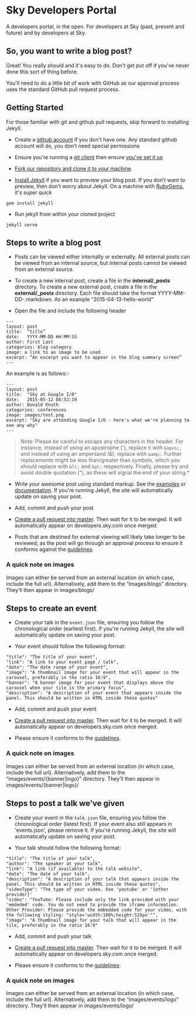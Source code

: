 # Sky Developers Portal

A developers portal, in the open.  For developers at Sky (past, present and future) and by developers at Sky.

## So, you want to write a blog post?

Great! You really should and it's easy to do. Don't get put off if you've never done this sort of thing before.

You'll need to do a little bit of work with GitHub as our approval process uses the standard GitHub pull request process.

## Getting Started

For those familiar with git and github pull requests, skip forward to installing Jekyll.

* Create a [github account](https://github.com/join) if you don't have one. Any standard github account will do, you don’t need special permissions

* Ensure you're running a [git client](http://git-scm.com/downloads) then ensure [you've set it up](https://help.github.com/articles/set-up-git/)

* [Fork our repository and clone it to your machine](https://help.github.com/articles/fork-a-repo/).

* [Install Jekyll](http://jekyllrb.com/docs/installation/) if you want to preview your blog post. If you don’t want to preview, then don’t worry about Jekyll. On a machine with [RubyGems](https://rubygems.org/pages/download), it's super quick

```
gem install jekyll
```

* Run jekyll from within your cloned project

```
jekyll serve
```

## Steps to write a blog post

* Posts can be viewed either internally or externally. All external posts can be viewed from an internal source, but internal posts cannot be viewed from an external source.
* To create a new internal post, create a file in the **internal/_posts** directory. To create a new external post, create a file in the **external/_posts** directory. Each file should take the format YYYY-MM-DD-<meaningful-name-without-spaces>.markdown.  As an example “2015-04-13-hello-world”

* Open the file and include the following header

```
---
layout: post
title:  “title”
date:   YYYY-MM-DD HH:MM:SS
author: First Last
categories: blog category
image: a link to an image to be used
excerpt: “An excerpt you want to appear in the blog summary screen”
---
```
An example is as follows:-
```
---
layout: post
title:  "Sky at Google I/O"
date:   2015-05-12 08:52:19
author: Donald Knuth
categories: conferences
image: images/test.png
excerpt: "Sky are attending Google I/O - here's what we're planning to see any why"
---
```
> Note: Please be careful to escape any characters in the header. For instance, instead of using an apostrophe ('), replace it with `&apos;`, and instead of using an ampersand (&), replace with `&amp;`. Further replacements might be less than/greater than symbols, which you should replace with `&lt;` and `&gt;` respectively. Finally, please try and avoid double quotation ("), as these will signal the end of your string.*

* Write your awesome post using standard markup. See the [examples](https://github.com/BSkyB/bskyb.github.io/blob/master/_example_posts/2015-05-05-example-post.markdown) or [documentation](http://jekyllrb.com/docs/posts/). If you're running Jekyll, the site will automatically update on saving your post.

* Add, commit and push your post

* [Create a pull request into master](https://help.github.com/articles/using-pull-requests/). Then wait for it to be merged. It will automatically appear on developers.sky.com once merged.

* Posts that are destined for external viewing will likely take longer to be reviewed, as the post will go through an approval process to ensure it conforms against the [guidelines](https://github.com/BSkyB/bskyb.github.io/wiki/External-Guidelines).

### A quick note on images

Images can either be served from an external location (in which case, include the full url). Alternatively, add them to the “images/blogs” directory. They’ll then appear in images/blogs/<image name>


## Steps to create an event

* Create your talk in the `event.json` file, ensuring you follow the chronological order (earliest first). If you're running Jekyll, the site will automatically update on saving your post.

* Your event should follow the following format:
```
"title": "The title of your event",
"link": "A link to your event page / talk",
"date": "The date range of your event",
"image": "A thumbnail image for your event that will appear in the carousel, preferably in the ratio 16:9",
"banner": "A banner image for your event that displays above the carousel when your tile is the primary focus",
"description": "A description of your event that appears inside the panel. This should be written in HTML inside these quotes"
```

* Add, commit and push your event

* [Create a pull request into master](https://help.github.com/articles/using-pull-requests/). Then wait for it to be merged. It will automatically appear on developers.sky.com once merged.

* Please ensure it conforms to the [guidelines](https://github.com/BSkyB/bskyb.github.io/wiki/External-Guidelines).

### A quick note on images

Images can either be served from an external location (in which case, include the full url). Alternatively, add them to the “images/events/{banner|logo}" directory. They’ll then appear in images/events/{banner|logo}/<image name>

## Steps to post a talk we've given

* Create your event in the `talk.json` file, ensuring you follow the chronological order (latest first). If your event also still appears in 'events.json', please remove it. If you're running Jekyll, the site will automatically update on saving your post.

* Your talk should follow the following format:
```
"title": "The title of your talk",
"author": "The speaker at your talk",
"link": "A link (if available) to the talk website",
"date": "The date of your talk",
"description": "A description of your talk that appears inside the panel. This should be written in HTML inside these quotes",
"videoType": "The type of your video. Use 'youtube' or '{other provider}'
"video": "YouTube: Please include only the link provided with your 'emdeded' code. You do not need to provide the iframe information. Other Provider: Please provide the embedded code for your video, with the following styling: "style='width:100%;height:515px'"",
"image": "A thumbnail image for your talk that will appear in the tile, preferably in the ratio 16:9"
```

* Add, commit and push your talk

* [Create a pull request into master](https://help.github.com/articles/using-pull-requests/). Then wait for it to be merged. It will automatically appear on developers.sky.com once merged.

* Please ensure it conforms to the [guidelines](https://github.com/BSkyB/bskyb.github.io/wiki/External-Guidelines).

### A quick note on images

Images can either be served from an external location (in which case, include the full url). Alternatively, add them to the “images/events/logo" directory. They’ll then appear in images/events/logo/<image name>
